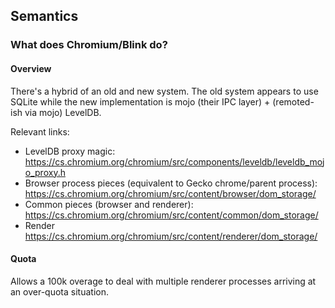 ## Semantics ##

### What does Chromium/Blink do? ###

#### Overview

There's a hybrid of an old and new system.  The old system appears to use SQLite
while the new implementation is mojo (their IPC layer) + (remoted-ish via mojo)
LevelDB.

Relevant links:
- LevelDB proxy magic:
  https://cs.chromium.org/chromium/src/components/leveldb/leveldb_mojo_proxy.h
- Browser process pieces (equivalent to Gecko chrome/parent process):
  https://cs.chromium.org/chromium/src/content/browser/dom_storage/
- Common pieces (browser and renderer):
  https://cs.chromium.org/chromium/src/content/common/dom_storage/
- Render
  https://cs.chromium.org/chromium/src/content/renderer/dom_storage/
#### Quota

Allows a 100k overage to deal with multiple renderer processes arriving at an
over-quota situation.
